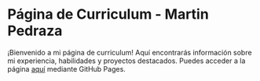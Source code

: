 # Página de Curriculum - Martin Pedraza

¡Bienvenido a mi página de curriculum! Aquí encontrarás información sobre mi experiencia, habilidades y proyectos destacados. Puedes acceder a la página [aquí](https://martin-pedraza.github.io/Resume) mediante GitHub Pages.
